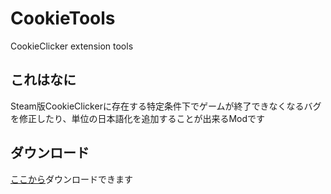 # CookieTools
CookieClicker extension tools

## これはなに
Steam版CookieClickerに存在する特定条件下でゲームが終了できなくなるバグを修正したり、単位の日本語化を追加することが出来るModです

## ダウンロード
[ここから](https://github.com/hideki0403/CookieTools/releases/latest/download/CookieTools.zip)ダウンロードできます
